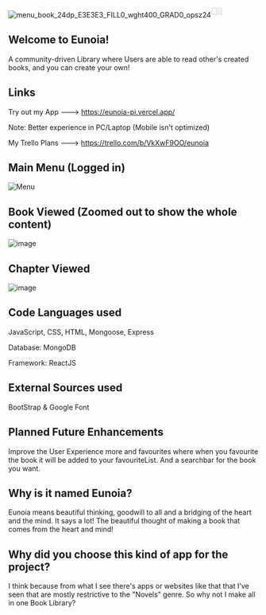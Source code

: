 
![menu_book_24dp_E3E3E3_FILL0_wght400_GRAD0_opsz24](https://github.com/user-attachments/assets/57e13490-dd69-44a4-83cb-faf4d9a35d79)<svg xmlns="http://www.w3.org/2000/svg" height="24px" viewBox="0 -960 960 960" width="24px" fill="#e3e3e3"><path d="M560-564v-68q33-14 67.5-21t72.5-7q26 0 51 4t49 10v64q-24-9-48.5-13.5T700-600q-38 0-73 9.5T560-564Zm0 220v-68q33-14 67.5-21t72.5-7q26 0 51 4t49 10v64q-24-9-48.5-13.5T700-380q-38 0-73 9t-67 27Zm0-110v-68q33-14 67.5-21t72.5-7q26 0 51 4t49 10v64q-24-9-48.5-13.5T700-490q-38 0-73 9.5T560-454ZM260-320q47 0 91.5 10.5T440-278v-394q-41-24-87-36t-93-12q-36 0-71.5 7T120-692v396q35-12 69.5-18t70.5-6Zm260 42q44-21 88.5-31.5T700-320q36 0 70.5 6t69.5 18v-396q-33-14-68.5-21t-71.5-7q-47 0-93 12t-87 36v394Zm-40 118q-48-38-104-59t-116-21q-42 0-82.5 11T100-198q-21 11-40.5-1T40-234v-482q0-11 5.5-21T62-752q46-24 96-36t102-12q58 0 113.5 15T480-740q51-30 106.5-45T700-800q52 0 102 12t96 36q11 5 16.5 15t5.5 21v482q0 23-19.5 35t-40.5 1q-37-20-77.5-31T700-240q-60 0-116 21t-104 59ZM280-494Z"/></svg>

## Welcome to Eunoia!
A community-driven Library where Users are able to read other's created books, and you can create your own!


## Links
Try out my App ---> https://eunoia-pi.vercel.app/

Note: Better experience in PC/Laptop (Mobile isn't optimized)


My Trello Plans ---> https://trello.com/b/VkXwF9OO/eunoia



## Main Menu (Logged in)
![Menu](https://github.com/user-attachments/assets/abbf124b-6f8b-450a-b23a-9bab79f9677b)

## Book Viewed (Zoomed out to show the whole content)
![image](https://github.com/user-attachments/assets/0db4a6ff-8766-4f16-9f35-7c4188e30b3b)


## Chapter Viewed
![image](https://github.com/user-attachments/assets/fc7ea679-b6ed-446f-8022-d0470306a620)


## Code Languages used
JavaScript, CSS, HTML, Mongoose, Express

Database: MongoDB

Framework: ReactJS

## External Sources used
BootStrap & Google Font

## Planned Future Enhancements
Improve the User Experience more and favourites where when you favourite the book it will be added to your
favouriteList. And a searchbar for the book you want.

## Why is it named Eunoia?
Eunoia means beautiful thinking, goodwill to all and a bridging of the heart and the mind.
It says a lot! The beautiful thought of making a book that comes from the heart and mind!

## Why did you choose this kind of app for the project?
I think because from what I see there's apps or websites like that that I've seen that are mostly
restrictive to the "Novels" genre. So why not I make all in one Book Library?


